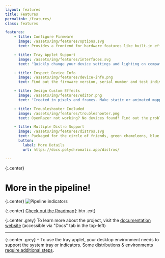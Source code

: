 ```yaml
---
layout: features
title: Features
permalink: /features/
class: features

features:
    - title: Configure Firmware
      image: /assets/img/features/options.svg
      text: Provides a frontend for hardware features like built-in effects, brightness, DPI and polling interval.

    - title: Tray Applet Support
      image: /assets/img/features/interfaces.svg
      text: "Quickly change your device settings and lighting on compatible desktop environments. *"

    - title: Inspect Device Info
      image: /assets/img/features/device-info.png
      text: Find out the firmware version, serial number and test individually addressable LEDs.

    - title: Design Custom Effects
      image: /assets/img/features/editor.png
      text: "Created in pixels and frames. Make static or animated mappings for your game, application, or ambience."

    - title: Troubleshooter Included
      image: /assets/img/features/troubleshooter.png
      text: OpenRazer not working? No devices found? Find out the problem.

    - title: Multiple Distro Support
      image: /assets/img/features/distros.svg
      text: Packaged for the circle of friends, green chameleons, blue arches and more.
      button:
        label: More Details
        url: https://docs.polychromatic.app/distros/

---
```


{:.center}
# More in the pipeline!

{:.center}
![Pipeline indicators](/assets/img/features/pipeline.svg)

{:.center}
[Check out the Roadmap](https://docs.polychromatic.app/roadmap/){:.btn .ext}

{:.center .grey}
To learn more about the project, visit the
[documentation website](https://docs.polychromatic.app) (accessible via "Docs" tab in the top-left)

---

{:.center .grey}
`*` To use the tray applet, your desktop environment needs to support the system tray or
indicators. Some distributions & environments [require additional steps].

[require additional steps]: https://docs.polychromatic.app/quirks/#missing-tray-applet

